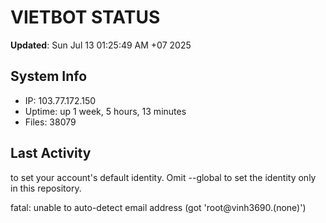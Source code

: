 # VIETBOT STATUS
**Updated**: Sun Jul 13 01:25:49 AM +07 2025

## System Info
- IP: 103.77.172.150
- Uptime: up 1 week, 5 hours, 13 minutes
- Files: 38079

## Last Activity

to set your account's default identity.
Omit --global to set the identity only in this repository.

fatal: unable to auto-detect email address (got 'root@vinh3690.(none)')
